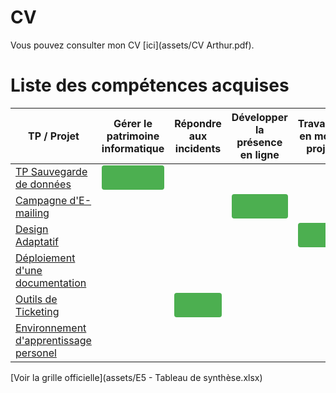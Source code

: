 # CV
Vous pouvez consulter mon CV [ici](assets/CV Arthur.pdf).

# Liste des compétences acquises 

| **TP / Projet** | **Gérer le patrimoine informatique** | **Répondre aux incidents** | **Développer la présence en ligne** | **Travailler en mode projet** | **Mettre à disposition un service** | **Organiser son développement professionnel** |
|-----------------|--------------------------------------|-----------------------------|--------------------------------------|-------------------------------|-------------------------------------|-----------------------------------------------|
| [TP Sauvegarde de données](competences/patrimoine-informatique.md)        |<span style="background-color: #4CAF50; display: inline-block; width: 100%; height: 39px; border-radius: 4px;"></span>                                      |                             |                                      |                               |                                     |                                               |
| [Campagne d'E-mailing](competences/présence-en-ligne.md)|                                      |                             | <span style="background-color: #4CAF50; display: inline-block; width: 100%; height: 39px; border-radius: 4px;"></span>                                     |                               |                                     |                                               |
| [Design Adaptatif](competences/travail-mode-projet.md)        |                                      |                             |                                      | <span style="background-color: #4CAF50; display: inline-block; width: 100%; height: 39px; border-radius: 4px;"></span>                              |                                     |                                               |
| [Déploiement d'une documentation](competences/déploiement-service-info.md)         |                                      |                             |                                      |                               |<span style="background-color: #4CAF50; display: inline-block; width: 100%; height: 39px; border-radius: 4px;"></span>                                     |                                               |
| [Outils de Ticketing](competences/support-assistance.md)        |                                      |<span style="background-color: #4CAF50; display: inline-block; width: 100%; height: 39px; border-radius: 4px;"></span>                             |                                      |                               |                                     |                                               |
| [Environnement d'apprentissage personel](competences/développement-professionel.md)        |                                      |                             |                                      |                               |                                     |<span style="background-color: #4CAF50; display: inline-block; width: 100%; height: 39px; border-radius: 4px;"></span>                                               |


[Voir la grille officielle](assets/E5 - Tableau de synthèse.xlsx)
